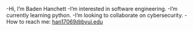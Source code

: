 -Hi, I’m Baden Hanchett
-I’m interested in software engineering.
-I’m currently learning python.
-I’m looking to collaborate on cybersecurity.
-How to reach me: han17069@byui.edu

<!---
hanchettbm/hanchettbm is a ✨ special ✨ repository because its `README.md` (this file) appears on your GitHub profile.
You can click the Preview link to take a look at your changes.
--->

